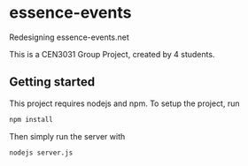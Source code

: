 # essence-events
Redesigning essence-events.net

This is a CEN3031 Group Project, created by 4 students.

## Getting started
This project requires nodejs and npm. To setup the project, run
```bash
npm install
```
Then simply run the server with
```
nodejs server.js
```

